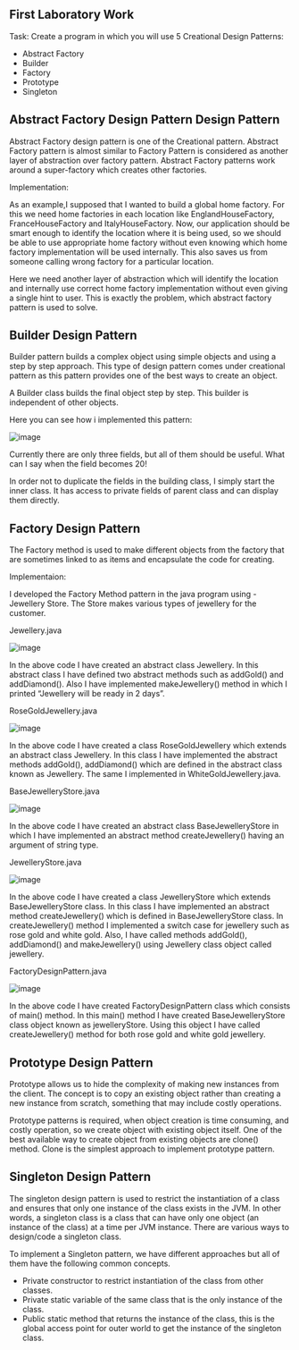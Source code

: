 First Laboratory Work
--

Task: Create a program in which you will use 5 Creational Design Patterns:

* Abstract Factory
* Builder 
* Factory
* Prototype
* Singleton

Abstract Factory Design Pattern Design Pattern
--

Abstract Factory design pattern is one of the Creational pattern. Abstract Factory pattern is almost similar to Factory Pattern is considered as another layer of abstraction over factory pattern. Abstract Factory patterns work around a super-factory which creates other factories.

Implementation:

As an example,I supposed that I wanted to build a global home factory. For this we need home factories in each location like EnglandHouseFactory, FranceHouseFactory and ItalyHouseFactory. Now, our application should be smart enough to identify the location where it is being used, so we should be able to use appropriate home factory without even knowing which home factory implementation will be used internally. This also saves us from someone calling wrong factory for a particular location.

Here we need another layer of abstraction which will identify the location and internally use correct home factory implementation without even giving a single hint to user. This is exactly the problem, which abstract factory pattern is used to solve.

Builder Design Pattern
--
Builder pattern builds a complex object using simple objects and using a step by step approach. This type of design pattern comes under creational pattern as this pattern provides one of the best ways to create an object.

A Builder class builds the final object step by step. This builder is independent of other objects.

Here you can see how i implemented this pattern:

![image](https://user-images.githubusercontent.com/36602388/53428933-54dbb880-39f4-11e9-9675-951a02da31a6.png)

Currently there are only three fields, but all of them should be useful. What can I say when the field becomes 20!

In order not to duplicate the fields in the building class, I simply start the inner class. It has access to private fields of parent class and can display them directly.

Factory Design Pattern
--

The Factory method is used to make different objects from the factory that are sometimes linked to as items and encapsulate the code for creating.

Implementaion:

I developed the Factory Method pattern in the java program using - Jewellery Store. The Store makes various types of jewellery for the customer.

Jewellery.java

![image](https://user-images.githubusercontent.com/36602388/53429989-527a5e00-39f6-11e9-92f0-f79beab00b49.png)

In the above code I have created an abstract class Jewellery. In this abstract class I have defined two abstract methods such as addGold() and addDiamond(). Also I have implemented makeJewellery() method in which I printed “Jewellery will be ready in 2 days”.

RoseGoldJewellery.java

![image](https://user-images.githubusercontent.com/36602388/53430297-e6e4c080-39f6-11e9-8816-915a63d5886b.png)

In the above code I have created a class RoseGoldJewellery which extends an abstract class Jewellery. In this class I have implemented the abstract methods addGold(), addDiamond()  which are defined in the abstract class known as Jewellery. The same I implemented in WhiteGoldJewellery.java.

BaseJewelleryStore.java

![image](https://user-images.githubusercontent.com/36602388/53430564-6bcfda00-39f7-11e9-8f06-2fee927bac9f.png)

In the above code I have created an abstract class BaseJewelleryStore in which I have implemented an abstract method createJewellery() having an argument of string type.

JewelleryStore.java

![image](https://user-images.githubusercontent.com/36602388/53430679-acc7ee80-39f7-11e9-8879-eed891e2348e.png)

In the above code I have created a class JewelleryStore which extends BaseJewelleryStore class. In this class I have implemented an abstract method createJewellery() which is defined in BaseJewelleryStore class. In createJewellery() method I implemented a switch case for jewellery such as rose gold and white gold. Also, I have called methods addGold(), addDiamond() and makeJewellery() using Jewellery class object called jewellery.

FactoryDesignPattern.java

![image](https://user-images.githubusercontent.com/36602388/53431002-53ac8a80-39f8-11e9-8c26-9d9f69f6b7a6.png)

In the above code I have created FactoryDesignPattern class which consists of main() method. In this main() method I have created BaseJewelleryStore class object known as jewelleryStore. Using this object I have called createJewellery() method for both rose gold and white gold jewellery.

Prototype Design Pattern
--
Prototype allows us to hide the complexity of making new instances from the client. The concept is to copy an existing object rather than creating a new instance from scratch, something that may include costly operations.

Prototype patterns is required, when object creation is time consuming, and costly operation, so we create object with existing object itself. One of the best available way to create object from existing objects are clone() method. Clone is the simplest approach to implement prototype pattern.

Singleton Design Pattern
--

The singleton design pattern is used to restrict the instantiation of a class and ensures that only one instance of the class exists in the JVM. In other words, a singleton class is a class that can have only one object (an instance of the class) at a time per JVM instance. There are various ways to design/code a singleton class.

To implement a Singleton pattern, we have different approaches but all of them have the following common concepts.

* Private constructor to restrict instantiation of the class from other classes.
* Private static variable of the same class that is the only instance of the class.
* Public static method that returns the instance of the class, this is the global access point for outer world to get the instance of the singleton class.






























